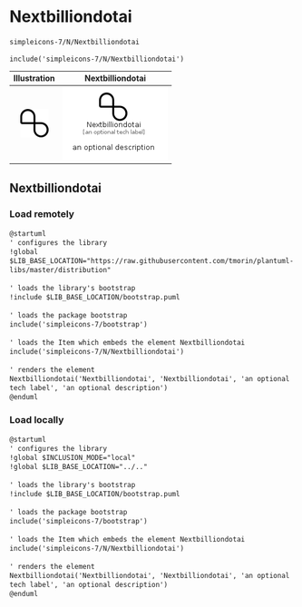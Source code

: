 # Nextbilliondotai


```text
simpleicons-7/N/Nextbilliondotai
```

```text
include('simpleicons-7/N/Nextbilliondotai')
```



| Illustration | Nextbilliondotai |
| :---: | :---: |
| ![illustration for Illustration](../../simpleicons-7/N/Nextbilliondotai.png) | ![illustration for Nextbilliondotai](../../simpleicons-7/N/Nextbilliondotai.Local.png) |




## Nextbilliondotai

### Load remotely
```plantuml
@startuml
' configures the library
!global $LIB_BASE_LOCATION="https://raw.githubusercontent.com/tmorin/plantuml-libs/master/distribution"

' loads the library's bootstrap
!include $LIB_BASE_LOCATION/bootstrap.puml

' loads the package bootstrap
include('simpleicons-7/bootstrap')

' loads the Item which embeds the element Nextbilliondotai
include('simpleicons-7/N/Nextbilliondotai')

' renders the element
Nextbilliondotai('Nextbilliondotai', 'Nextbilliondotai', 'an optional tech label', 'an optional description')
@enduml
```

### Load locally
```plantuml
@startuml
' configures the library
!global $INCLUSION_MODE="local"
!global $LIB_BASE_LOCATION="../.."

' loads the library's bootstrap
!include $LIB_BASE_LOCATION/bootstrap.puml

' loads the package bootstrap
include('simpleicons-7/bootstrap')

' loads the Item which embeds the element Nextbilliondotai
include('simpleicons-7/N/Nextbilliondotai')

' renders the element
Nextbilliondotai('Nextbilliondotai', 'Nextbilliondotai', 'an optional tech label', 'an optional description')
@enduml
```

